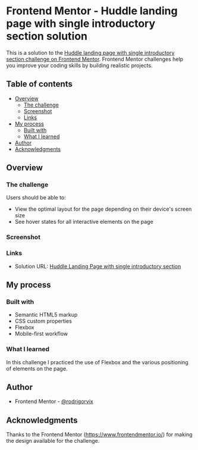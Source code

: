 # Frontend Mentor - Huddle landing page with single introductory section solution

This is a solution to the [Huddle landing page with single introductory section challenge on Frontend Mentor](https://www.frontendmentor.io/challenges/huddle-landing-page-with-a-single-introductory-section-B_2Wvxgi0). Frontend Mentor challenges help you improve your coding skills by building realistic projects. 

## Table of contents

- [Overview](#overview)
  - [The challenge](#the-challenge)
  - [Screenshot](#screenshot)
  - [Links](#links)
- [My process](#my-process)
  - [Built with](#built-with)
  - [What I learned](#what-i-learned)
- [Author](#author)
- [Acknowledgments](#acknowledgments)
## Overview

### The challenge

Users should be able to:

- View the optimal layout for the page depending on their device's screen size
- See hover states for all interactive elements on the page

### Screenshot


### Links

- Solution URL: [Huddle Landing Page with single introductory section](https://rodrigorvix.github.io/challenges-frontendmentor/huddle-landing-page-with-single-introductory-section/)

## My process

### Built with

- Semantic HTML5 markup
- CSS custom properties
- Flexbox
- Mobile-first workflow

### What I learned

In this challenge I practiced the use of Flexbox and the various positioning of elements on the page.

## Author

- Frontend Mentor - [@rodrigorvix](https://www.frontendmentor.io/profile/rodrigorvix)


## Acknowledgments

Thanks to the Frontend Mentor (https://www.frontendmentor.io/) for making the design available for the challenge.

